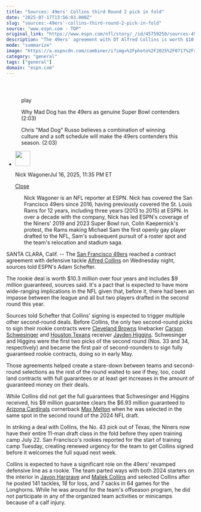 ```yaml
---
title: "Sources: 49ers' Collins third Round 2 pick in fold"
date: "2025-07-17T13:56:03.000Z"
slug: "sources:-49ers'-collins-third-round-2-pick-in-fold"
source: "www.espn.com - TOP"
original_link: "https://www.espn.com/nfl/story/_/id/45759250/sources-49ers-give-rookie-dt-alfred-collins-9m-guaranteed"
description: "The 49ers' agreement with DT Alfred Collins is worth $10.3 million over four years and includes $9M guaranteed, sources told ESPN. He becomes just the third second-round pick this year to have signed with his team (Carson Schwesinger, Jayden Higgins)."
mode: "summarize"
image: "https://a.espncdn.com/combiner/i?img=%2Fphoto%2F2025%2F0717%2Fr1520116_1296x729_16%2D9.jpg"
category: "general"
tags: ["general"]
domain: "espn.com"
---
```

<div id="readability-page-1" class="page"><section id="article-feed" data-behavior="author_overlay article_header_news_feed_item_meta article_legal_footer"><article data-id="45759250" data-behavior="story_scroll story_progress" data-src="/nfl/story/_/id/45759250/sources-49ers-give-rookie-dt-alfred-collins-9m-guaranteed"><div><header></header><figure data-video="watch,640,360,45753930" data-cerebro-id="6877c1f937ed595fcc5bd26f" data-title="Why Mad Dog has the 49ers as genuine Super Bowl contenders" data-source="espn" data-contributing-partner="wsc"><div><picture><source srcset="https://a.espncdn.com/combiner/i?img=%2Fmedia%2Fmotion%2F2025%2F0716%2Ffe725578bea844a7886806eae170bd87705%2Ffe725578bea844a7886806eae170bd87705.jpg&amp;w=943&amp;h=530&amp;cquality=80&amp;format=jpg" media="(min-width: 376px)"><source srcset="https://a.espncdn.com/combiner/i?img=%2Fmedia%2Fmotion%2F2025%2F0716%2Ffe725578bea844a7886806eae170bd87705%2Ffe725578bea844a7886806eae170bd87705.jpg&amp;w=375&amp;cquality=80, https://a.espncdn.com/combiner/i?img=%2Fmedia%2Fmotion%2F2025%2F0716%2Ffe725578bea844a7886806eae170bd87705%2Ffe725578bea844a7886806eae170bd87705.jpg&amp;w=750&amp;cquality=40&amp;format=jpg 2x" media="(max-width: 375px)"></picture><p><span data-id="45753930">play</span></p></div><figcaption><div><p><span>Why Mad Dog has the 49ers as genuine Super Bowl contenders (2:03)</span></p><p>Chris "Mad Dog" Russo believes a combination of winning culture and a soft schedule will make the 49ers contenders this season. (2:03)</p></div></figcaption></figure><div><div><ul><li><p><img src="https://a.espncdn.com/combiner/i?img=/i/columnists/full/wagoner_nick.png&amp;h=80&amp;w=80&amp;scale=crop" alt="" width="40" height="40"></p><p>Nick Wagoner<span>Jul 16, 2025, 11:35 PM ET</span></p><div><p><a href="#">Close</a></p><ul>Nick Wagoner is an NFL reporter at ESPN. Nick has covered the San Francisco 49ers since 2016, having previously covered the St. Louis Rams for 12 years, including three years (2013 to 2015) at ESPN. In over a decade with the company, Nick has led ESPN's coverage of the Niners' 2019 and 2023 Super Bowl run, Colin Kaepernick's protest, the Rams making Michael Sam the first openly gay player drafted to the NFL, Sam's subsequent pursuit of a roster spot and the team's relocation and stadium saga.</ul></div></li></ul></div><p>SANTA CLARA, Calif. -- The <a data-clubhouse-guid="985a261f-296c-c95c-32a5-addc4df75001" href="https://www.espn.com/nfl/team/_/name/sf/san-francisco-49ers">San Francisco 49ers</a> reached a contract agreement with defensive tackle <a data-player-guid="91fd2df7-c807-3486-8638-f227fe88bee2" href="https://www.espn.com/nfl/player/_/id/4430835/alfred-collins">Alfred Collins</a> on Wednesday night, sources told ESPN's Adam Schefter.</p><p>The rookie deal is worth $10.3 million over four years and includes $9 million guaranteed, sources said. It's a pact that is expected to have more wide-ranging implications in the NFL given that, before it, there had been an impasse between the league and all but two players drafted in the second round this year.</p><p>Sources told Schefter that Collins' signing is expected to trigger multiple other second-round deals. Before Collins, the only two second-round picks to sign their rookie contracts were <a data-clubhouse-guid="539babc5-e5fb-753b-8ae1-c15032a91ef4" href="https://www.espn.com/nfl/team/_/name/cle/cleveland-browns">Cleveland Browns</a> linebacker <a data-player-guid="265dea72-f88b-38e4-be49-2a85cc9e0181" href="https://www.espn.com/nfl/player/_/id/4876017/carson-schwesinger">Carson Schwesinger</a> and <a data-clubhouse-guid="595690b3-2161-4913-a7a7-814af2fd2621" href="https://www.espn.com/nfl/team/_/name/hou/houston-texans">Houston Texans</a> receiver <a data-player-guid="41e35107-de50-3ba5-86e5-ea1799fc8408" href="https://www.espn.com/nfl/player/_/id/4877706/jayden-higgins">Jayden Higgins</a>. Schwesinger and Higgins were the first two picks of the second round (Nos. 33 and 34, respectively) and became the first pair of second-rounders to sign fully guaranteed rookie contracts, doing so in early May.</p><p>Those agreements helped create a stare-down between teams and second-round selections as the rest of the round waited to see if they, too, could land contracts with full guarantees or at least get increases in the amount of guaranteed money on their deals.</p><p>While Collins did not get the full guarantees that Schwesinger and Higgins received, his $9 million guarantee clears the $6.93 million guaranteed to <a data-clubhouse-guid="8fc7b962-95e1-3cb8-6a7d-b499de9ad546" href="https://www.espn.com/nfl/team/_/name/ari/arizona-cardinals">Arizona Cardinals</a> cornerback <a data-player-guid="10afa963-c555-3842-8ab8-f484f1e412e4" href="https://www.espn.com/nfl/player/_/id/4698113/max-melton">Max Melton</a> when he was selected in the same spot in the second round of the 2024 NFL draft.</p><p>In striking a deal with Collins, the No. 43 pick out of Texas, the Niners now have their entire 11-man draft class in the fold before they open training camp July 22. San Francisco's rookies reported for the start of training camp Tuesday, creating renewed urgency for the team to get Collins signed before it welcomes the full squad next week.</p><p>Collins is expected to have a significant role on the 49ers' revamped defensive line as a rookie. The team parted ways with both 2024 starters on the interior in <a data-player-guid="b3b4a21e-8a12-8875-aab4-3c5080dbc5d4" href="https://www.espn.com/nfl/player/_/id/2983055/javon-hargrave">Javon Hargrave</a> and <a data-player-guid="138412a8-726d-c360-74c9-7cad706112a8" href="https://www.espn.com/nfl/player/_/id/3040471/maliek-collins">Maliek Collins</a> and selected Collins after he posted 141 tackles, 18 for loss, and 7 sacks in 64 games for the Longhorns. While he was around for the team's offseason program, he did not participate in any of the organized team activities or minicamps because of a calf injury.</p>
</div></div></article></section></div>